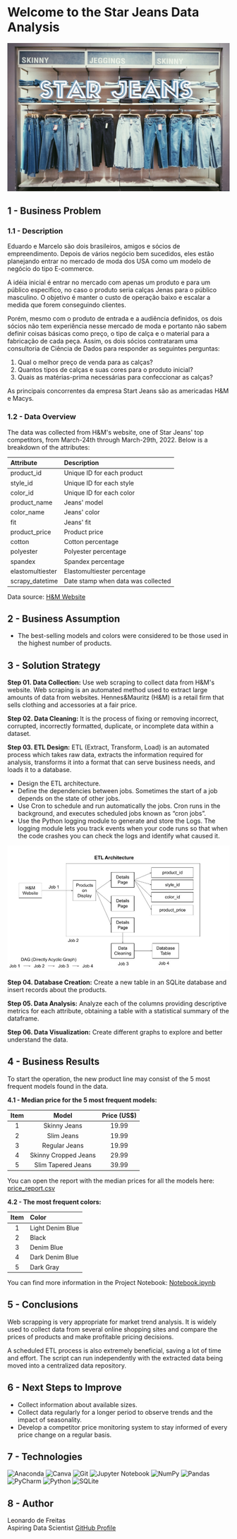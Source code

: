 # Welcome to the Star Jeans Data Analysis
![alt text](img/starjeans.jpg?raw=true)

## 1 - Business Problem

### 1.1 - Description

Eduardo e Marcelo são dois brasileiros, amigos e sócios de empreendimento. Depois de vários
negócio bem sucedidos, eles estão planejando entrar no mercado de moda dos USA como um
modelo de negócio do tipo E-commerce.

A idéia inicial é entrar no mercado com apenas um produto e para um público específico, no caso
o produto seria calças Jenas para o público masculino. O objetivo é manter o custo de operação
baixo e escalar a medida que forem conseguindo clientes.

Porém, mesmo com o produto de entrada e a audiência definidos, os dois sócios não tem experiência
nesse mercado de moda e portanto não sabem definir coisas básicas como preço, o tipo de calça e
o material para a fabricação de cada peça.
Assim, os dois sócios contrataram uma consultoria de Ciência de Dados para responder as seguintes
perguntas:
1. Qual o melhor preço de venda para as calças?
2. Quantos tipos de calças e suas
cores para o produto inicial?
3. Quais as matérias-prima necessárias para confeccionar as calças?

As principais concorrentes da empresa Start Jeans são as americadas H&M e Macys.

### 1.2 - Data Overview

The data was collected from H&M's website, one of Star Jeans' top competitors, from March-24th through March-29th, 2022.
Below is a breakdown of the attributes:

| Attribute | Description |
| :----- | :----- |
| product_id | Unique ID for each product |
| style_id | Unique ID for each style |
| color_id | Unique ID for each color |
| product_name | Jeans' model |
| color_name | Jeans' color |
| fit | Jeans' fit |
| product_price | Product price |
| cotton | Cotton percentage |
| polyester | Polyester percentage |
| spandex | Spandex percentage |
| elastomultiester | Elastomultiester percentage |
| scrapy_datetime | Date stamp when data was collected |

Data source: [H&M Website](https://www2.hm.com/en_us/men/products/jeans.html)

## 2 - Business Assumption

* The best-selling models and colors were considered to be those used in the highest number of products.

## 3 - Solution Strategy

**Step 01. Data Collection:** Use web scraping to collect data from H&M's website. Web scraping is an automated method used to extract large amounts of data from websites. Hennes&Mauritz (H&M) is a retail firm that sells clothing and accessories at a fair price.

**Step 02. Data Cleaning:** It is the process of fixing or removing incorrect, corrupted, incorrectly formatted, duplicate, or incomplete data within a dataset.

**Step 03. ETL Design:** ETL (Extract, Transform, Load) is an automated process which takes raw data, extracts the information required for analysis, transforms it into a format that can serve business needs, and loads it to a database.

* Design the ETL architecture.
* Define the dependencies between jobs. Sometimes the start of a job depends on the state of other jobs.
* Use Cron to schedule and run automatically the jobs. Cron runs in the background, and executes scheduled jobs known as “cron jobs”.
* Use the Python logging module to generate and store the Logs. The logging module lets you track events when your code runs so that when the code crashes you can check the logs and identify what caused it.

![ETL Architecture](https://github.com/lfreitas16/Webscraping-Star-Jeans/blob/main/ETL_architecture.jpg?raw=true)

**Step 04. Database Creation:** Create a new table in an SQLite database and insert records about the products.

**Step 05. Data Analysis:** Analyze each of the columns providing descriptive metrics for each attribute, obtaining a table with a statistical summary of the dataframe.

**Step 06. Data Visualization:** Create different graphs to explore and better understand the data.

## 4 - Business Results

To start the operation, the new product line may consist of the 5 most frequent models found in the data.

**4.1 - Median price for the 5 most frequent models:**

| Item | Model | Price (US$) |
| :-----: | :-----: | :-----: |
| 1 | Skinny Jeans | 19.99 |
| 2 | Slim Jeans | 19.99 |
| 3 | Regular Jeans | 19.99 |
| 4 | Skinny Cropped Jeans | 29.99 |
| 5 | Slim Tapered Jeans | 39.99 |

You can open the report with the median prices for all the models here:
[price_report.csv](https://github.com/lfreitas16/Webscraping-Star-Jeans/blob/main/price_report.csv)

**4.2 - The most frequent colors:**

| Item | Color |
| :-----: | :----- |
| 1 | Light Denim Blue |
| 2 | Black |
| 3 | Denim Blue |
| 4 | Dark Denim Blue |
| 5 | Dark Gray |

You can find more information in the Project Notebook: [Notebook.ipynb](https://github.com/lfreitas16/Webscraping-Star-Jeans/blob/main/Notebook.ipynb)

## 5 - Conclusions

Web scrapping is very appropriate for market trend analysis. It is widely used to collect data from several online shopping sites and compare the prices of products and make profitable pricing decisions.

A scheduled ETL process is also extremely beneficial, saving a lot of time and effort. The script can run independently with the extracted data being moved into a centralized data repository.

## 6 - Next Steps to Improve

* Collect information about available sizes.
* Collect data regularly for a longer period to observe trends and the impact of seasonality.
* Develop a competitor price monitoring system to stay informed of every price change on a regular basis.

## 7 - Technologies

![Anaconda](https://img.shields.io/badge/Anaconda-%2344A833.svg?style=for-the-badge&logo=anaconda&logoColor=white)
![Canva](https://img.shields.io/badge/Canva-%2300C4CC.svg?style=for-the-badge&logo=Canva&logoColor=white)
![Git](https://img.shields.io/badge/git-%23F05033.svg?style=for-the-badge&logo=git&logoColor=white)
![Jupyter Notebook](https://img.shields.io/badge/jupyter-%23FA0F00.svg?style=for-the-badge&logo=jupyter&logoColor=white)
![NumPy](https://img.shields.io/badge/numpy-%23013243.svg?style=for-the-badge&logo=numpy&logoColor=white)
![Pandas](https://img.shields.io/badge/pandas-%23150458.svg?style=for-the-badge&logo=pandas&logoColor=white)
![PyCharm](https://img.shields.io/badge/pycharm-143?style=for-the-badge&logo=pycharm&logoColor=black&color=black&labelColor=green)
![Python](https://img.shields.io/badge/python-3670A0?style=for-the-badge&logo=python&logoColor=ffdd54)
![SQLite](https://img.shields.io/badge/sqlite-%2307405e.svg?style=for-the-badge&logo=sqlite&logoColor=white)

## 8 - Author

Leonardo de Freitas  
Aspiring Data Scientist
[GitHub Profile](https://github.com/lfreitas16/)
